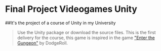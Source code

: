 # Final Project Videogames Unity

##It's the project of a course of Unity in my University


> Use the Unity package or download the source files. This is the first delivery for the course, this game is inspired in the game ["Enter the Gungeon"](http://dodgeroll.com/gungeon/) by DodgeRoll. 
